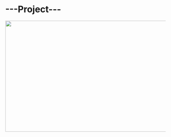 # ---Project---
<img src = "https://media.giphy.com/media/VgNyPW72GjTh54CNJN/giphy.gif" width = "650px" height = "350px">
